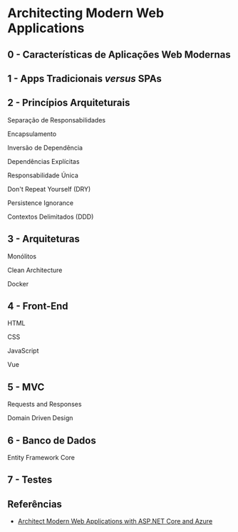 # Architecting Modern Web Applications

## 0 - Características de Aplicações Web Modernas



## 1 - Apps Tradicionais *versus* SPAs



## 2 - Princípios Arquiteturais

Separação de Responsabilidades

Encapsulamento

Inversão de Dependência

Dependências Explícitas

Responsabilidade Única

Don't Repeat Yourself (DRY)

Persistence Ignorance

Contextos Delimitados (DDD)

## 3 - Arquiteturas

Monólitos

Clean Architecture

Docker

## 4 - Front-End

HTML

CSS

JavaScript

Vue

## 5 - MVC

Requests and Responses

Domain Driven Design

## 6 - Banco de Dados

Entity Framework Core

## 7 - Testes












## Referências
- [Architect Modern Web Applications with ASP.NET Core and Azure](https://docs.microsoft.com/en-us/dotnet/architecture/modern-web-apps-azure/)
